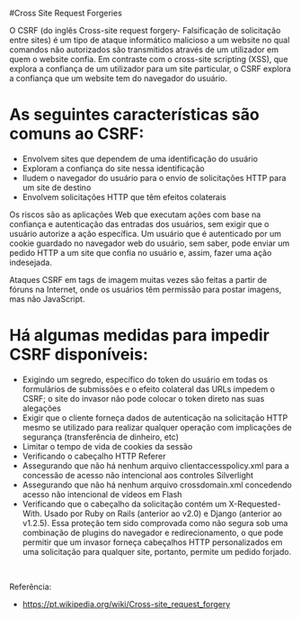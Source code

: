 #Cross Site Request Forgeries


O CSRF (do inglês Cross-site request forgery- Falsificação de solicitação entre sites) é um tipo de ataque informático malicioso a um website no qual comandos não autorizados são transmitidos através de um utilizador em quem o website confia. Em contraste com o cross-site scripting (XSS), que explora a confiança de um utilizador para um site particular, o CSRF explora a confiança que um website tem do navegador do usuário.

# As seguintes características são comuns ao CSRF:

* Envolvem sites que dependem de uma identificação do usuário
* Exploram a confiança do site nessa identificação
* Iludem o navegador do usuário para o envio de solicitações HTTP para um site de destino
* Envolvem solicitações HTTP que têm efeitos colaterais

Os riscos são as aplicações Web que executam ações com base na confiança e autenticação das entradas dos usuários, sem exigir que o usuário autorize a ação específica. Um usuário que é autenticado por um cookie guardado no navegador web do usuário, sem saber, pode enviar um pedido HTTP a um site que confia no usuário e, assim, fazer uma ação indesejada.

Ataques CSRF em tags de imagem muitas vezes são feitas a partir de fóruns na Internet, onde os usuários têm permissão para postar imagens, mas não JavaScript.

# Há algumas medidas para impedir CSRF disponíveis:

* Exigindo um segredo, específico do token do usuário em todas os formulários de submissões e o efeito colateral das URLs impedem o CSRF; o site do invasor não pode colocar o token direto nas suas alegações
* Exigir que o cliente forneça dados de autenticação na solicitação HTTP mesmo se utilizado para realizar qualquer operação com implicações de segurança (transferência de dinheiro, etc)
* Limitar o tempo de vida de cookies da sessão
* Verificando o cabeçalho HTTP Referer
* Assegurando que não há nenhum arquivo clientaccesspolicy.xml para a concessão de acesso não intencional aos controles Silverlight
* Assegurando que não há nenhum arquivo crossdomain.xml concedendo acesso não intencional de vídeos em Flash
* Verificando que o cabeçalho da solicitação contém um X-Requested-With. Usado por Ruby on Rails (anterior ao v2.0) e Django (anterior ao v1.2.5). Essa proteção tem sido comprovada como não segura sob uma combinação de plugins do navegador e redirecionamento, o que pode permitir que um invasor forneça cabeçalhos HTTP personalizados em uma solicitação para qualquer site, portanto, permite um pedido forjado.

<br />

Referência: 
* https://pt.wikipedia.org/wiki/Cross-site_request_forgery
